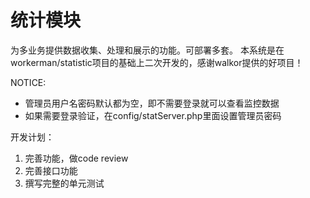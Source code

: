 # 统计模块

为多业务提供数据收集、处理和展示的功能。可部署多套。
本系统是在workerman/statistic项目的基础上二次开发的，感谢walkor提供的好项目！

NOTICE:

*  管理员用户名密码默认都为空，即不需要登录就可以查看监控数据
*  如果需要登录验证，在config/statServer.php里面设置管理员密码

开发计划：

1. 完善功能，做code review
2. 完善接口功能
3. 撰写完整的单元测试
